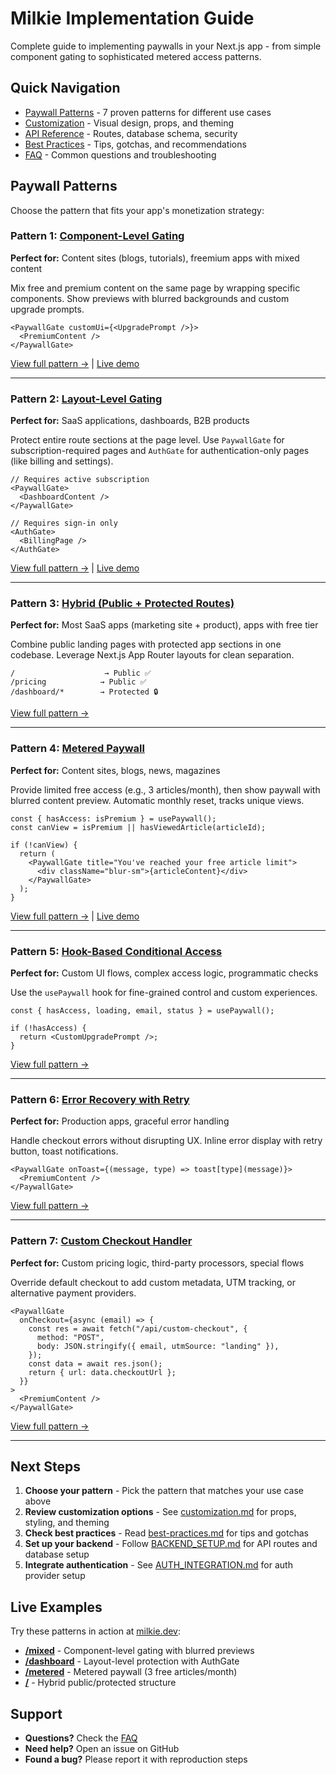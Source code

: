 # Milkie Implementation Guide

Complete guide to implementing paywalls in your Next.js app - from simple component gating to sophisticated metered access patterns.

## Quick Navigation

- [Paywall Patterns](#paywall-patterns) - 7 proven patterns for different use cases
- [Customization](reference/customization.md) - Visual design, props, and theming
- [API Reference](reference/api-reference.md) - Routes, database schema, security
- [Best Practices](reference/best-practices.md) - Tips, gotchas, and recommendations
- [FAQ](FAQ.md) - Common questions and troubleshooting

## Paywall Patterns

Choose the pattern that fits your app's monetization strategy:

### Pattern 1: [Component-Level Gating](paywall-patterns/component-gating.md)

**Perfect for:** Content sites (blogs, tutorials), freemium apps with mixed content

Mix free and premium content on the same page by wrapping specific components. Show previews with blurred backgrounds and custom upgrade prompts.

```tsx
<PaywallGate customUi={<UpgradePrompt />}>
  <PremiumContent />
</PaywallGate>
```

[View full pattern →](paywall-patterns/component-gating.md) | [Live demo](https://milkie.dev/mixed)

---

### Pattern 2: [Layout-Level Gating](paywall-patterns/layout-gating.md)

**Perfect for:** SaaS applications, dashboards, B2B products

Protect entire route sections at the page level. Use `PaywallGate` for subscription-required pages and `AuthGate` for authentication-only pages (like billing and settings).

```tsx
// Requires active subscription
<PaywallGate>
  <DashboardContent />
</PaywallGate>

// Requires sign-in only
<AuthGate>
  <BillingPage />
</AuthGate>
```

[View full pattern →](paywall-patterns/layout-gating.md) | [Live demo](https://milkie.dev/dashboard)

---

### Pattern 3: [Hybrid (Public + Protected Routes)](paywall-patterns/hybrid-routes.md)

**Perfect for:** Most SaaS apps (marketing site + product), apps with free tier

Combine public landing pages with protected app sections in one codebase. Leverage Next.js App Router layouts for clean separation.

```tsx
/                    → Public ✅
/pricing            → Public ✅
/dashboard/*        → Protected 🔒
```

[View full pattern →](paywall-patterns/hybrid-routes.md)

---

### Pattern 4: [Metered Paywall](paywall-patterns/metered-paywall.md)

**Perfect for:** Content sites, blogs, news, magazines

Provide limited free access (e.g., 3 articles/month), then show paywall with blurred content preview. Automatic monthly reset, tracks unique views.

```tsx
const { hasAccess: isPremium } = usePaywall();
const canView = isPremium || hasViewedArticle(articleId);

if (!canView) {
  return (
    <PaywallGate title="You've reached your free article limit">
      <div className="blur-sm">{articleContent}</div>
    </PaywallGate>
  );
}
```

[View full pattern →](paywall-patterns/metered-paywall.md) | [Live demo](https://milkie.dev/metered)

---

### Pattern 5: [Hook-Based Conditional Access](paywall-patterns/hook-based-access.md)

**Perfect for:** Custom UI flows, complex access logic, programmatic checks

Use the `usePaywall` hook for fine-grained control and custom experiences.

```tsx
const { hasAccess, loading, email, status } = usePaywall();

if (!hasAccess) {
  return <CustomUpgradePrompt />;
}
```

[View full pattern →](paywall-patterns/hook-based-access.md)

---

### Pattern 6: [Error Recovery with Retry](paywall-patterns/error-recovery.md)

**Perfect for:** Production apps, graceful error handling

Handle checkout errors without disrupting UX. Inline error display with retry button, toast notifications.

```tsx
<PaywallGate onToast={(message, type) => toast[type](message)}>
  <PremiumContent />
</PaywallGate>
```

[View full pattern →](paywall-patterns/error-recovery.md)

---

### Pattern 7: [Custom Checkout Handler](paywall-patterns/custom-checkout.md)

**Perfect for:** Custom pricing logic, third-party processors, special flows

Override default checkout to add custom metadata, UTM tracking, or alternative payment providers.

```tsx
<PaywallGate
  onCheckout={async (email) => {
    const res = await fetch("/api/custom-checkout", {
      method: "POST",
      body: JSON.stringify({ email, utmSource: "landing" }),
    });
    const data = await res.json();
    return { url: data.checkoutUrl };
  }}
>
  <PremiumContent />
</PaywallGate>
```

[View full pattern →](paywall-patterns/custom-checkout.md)

---

## Next Steps

1. **Choose your pattern** - Pick the pattern that matches your use case above
2. **Review customization options** - See [customization.md](reference/customization.md) for props, styling, and theming
3. **Check best practices** - Read [best-practices.md](reference/best-practices.md) for tips and gotchas
4. **Set up your backend** - Follow [BACKEND_SETUP.md](BACKEND_SETUP.md) for API routes and database setup
5. **Integrate authentication** - See [AUTH_INTEGRATION.md](AUTH_INTEGRATION.md) for auth provider setup

## Live Examples

Try these patterns in action at [milkie.dev](https://milkie.dev):

- **[/mixed](https://milkie.dev/mixed)** - Component-level gating with blurred previews
- **[/dashboard](https://milkie.dev/dashboard)** - Layout-level protection with AuthGate
- **[/metered](https://milkie.dev/metered)** - Metered paywall (3 free articles/month)
- **[/](https://milkie.dev)** - Hybrid public/protected structure

## Support

- **Questions?** Check the [FAQ](FAQ.md)
- **Need help?** Open an issue on GitHub
- **Found a bug?** Please report it with reproduction steps
